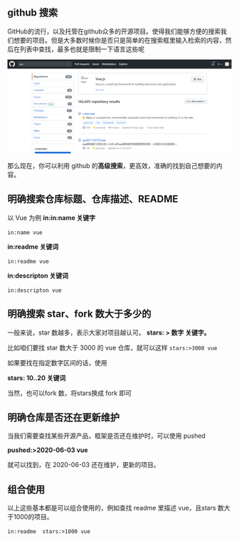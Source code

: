 <!--
 * @Author: your name
 * @Date: 2020-06-04 22:17:58
 * @LastEditTime: 2020-06-05 00:40:57
 * @LastEditors: Please set LastEditors
 * @Description: In User Settings Edit
 * @FilePath: \vuepress-blog\docs\blog\Other-Library\Git Document Library\github搜索.md
--> 
## github 搜索
GitHub的流行，以及托管在github众多的开源项目。使得我们能够方便的搜索我们想要的项目。但是大多数时候你是否只是简单的在搜索框里输入检索的内容，然后在列表中查找，最多也就是限制一下语言这些呢

![](https://raw.githubusercontent.com/Vimalate/music/gh-pages/src/assets/img/1.jpg)

那么现在，你可以利用 github 的**高级搜索**，更高效，准确的找到自己想要的内容。
## 明确搜索仓库标题、仓库描述、README
以 Vue 为例
**in:in:name 关键字**

```in:name vue```

**in:readme 关键词**

```in:readme vue```

**in:descripton  关键词**

```in:descripton vue```

## 明确搜索 star、fork 数大于多少的
一般来说，star 数越多，表示大家对项目越认可。
**stars: > 数字 关键字。**

比如咱们要找 star 数大于 3000 的 vue 仓库，就可以这样
```stars:>3000 vue```

如果要找在指定数字区间的话，使用

**stars: 10..20 关键词**

当然，也可以fork 数，将stars换成 fork 即可

## 明确仓库是否还在更新维护
当我们需要查找某些开源产品，框架是否还在维护时，可以使用 pushed

**pushed:>2020-06-03 vue**

就可以找到，在 2020-06-03 还在维护，更新的项目。

## 组合使用
以上这些基本都是可以组合使用的，例如查找 readme 里描述 vue，且stars 数大于1000的项目。

```in:readme  stars:>1000 vue```